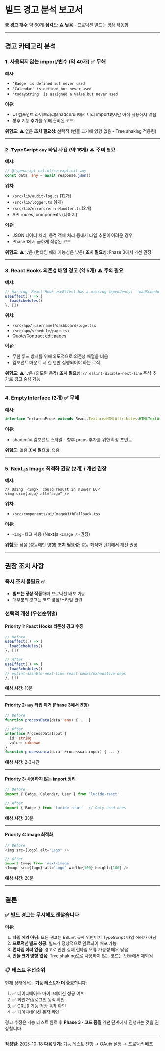 # 빌드 경고 분석 보고서

**총 경고 개수**: 약 60개
**심각도**: ⚠️ **낮음** - 프로덕션 빌드는 정상 작동함

---

## 경고 카테고리 분석

### 1. 사용되지 않는 import/변수 (약 40개) ✅ **무해**

**예시**:
- `'Badge' is defined but never used`
- `'Calendar' is defined but never used`
- `'todayString' is assigned a value but never used`

**이유**:
- UI 컴포넌트 라이브러리(shadcn/ui)에서 미리 import했지만 아직 사용하지 않음
- 향후 기능 추가를 위해 준비된 코드

**위험도**: ⚠️ 없음
**조치 필요성**: 선택적 (번들 크기에 영향 없음 - Tree shaking 적용됨)

---

### 2. TypeScript `any` 타입 사용 (약 15개) ⚠️ **주의 필요**

**예시**:
```typescript
// @typescript-eslint/no-explicit-any
const data: any = await response.json()
```

**위치**:
- `/src/lib/audit-log.ts` (12개)
- `/src/lib/logger.ts` (4개)
- `/src/lib/errors/errorHandler.ts` (2개)
- API routes, components (나머지)

**이유**:
- JSON 데이터 처리, 동적 객체 처리 등에서 타입 추론이 어려운 경우
- Phase 1에서 급하게 작성된 코드

**위험도**: ⚠️ 낮음 (런타임 에러 가능성은 낮음)
**조치 필요성**: Phase 3에서 개선 권장

---

### 3. React Hooks 의존성 배열 경고 (약 5개) ⚠️ **주의 필요**

**예시**:
```typescript
// Warning: React Hook useEffect has a missing dependency: 'loadSchedules'
useEffect(() => {
  loadSchedules()
}, [])
```

**위치**:
- `/src/app/[username]/dashboard/page.tsx`
- `/src/app/schedule/page.tsx`
- Quote/Contract edit pages

**이유**:
- 무한 루프 방지를 위해 의도적으로 의존성 배열을 비움
- 컴포넌트 마운트 시 한 번만 실행되어야 하는 로직

**위험도**: ⚠️ 낮음 (의도된 동작)
**조치 필요성**: `// eslint-disable-next-line` 주석 추가로 경고 숨김 가능

---

### 4. Empty Interface (2개) ✅ **무해**

**예시**:
```typescript
interface TextareaProps extends React.TextareaHTMLAttributes<HTMLTextAreaElement> {}
```

**이유**:
- shadcn/ui 컴포넌트 스타일 - 향후 props 추가를 위한 확장 포인트

**위험도**: 없음
**조치 필요성**: 없음

---

### 5. Next.js Image 최적화 권장 (2개) ℹ️ **개선 권장**

**예시**:
```tsx
// Using `<img>` could result in slower LCP
<img src={logo} alt="Logo" />
```

**위치**:
- `/src/components/ui/ImageWithFallback.tsx`

**이유**:
- `<img>` 태그 사용 (Next.js `<Image />` 권장)

**위험도**: 낮음 (성능에만 영향)
**조치 필요성**: 성능 최적화 단계에서 개선 권장

---

## 권장 조치 사항

### 즉시 조치 불필요 ✅
- **빌드는 정상 작동**하며 프로덕션 배포 가능
- 대부분의 경고는 코드 품질/스타일 관련

### 선택적 개선 (우선순위별)

#### Priority 1: React Hooks 의존성 경고 수정
```typescript
// Before
useEffect(() => {
  loadSchedules()
}, [])

// After
useEffect(() => {
  loadSchedules()
// eslint-disable-next-line react-hooks/exhaustive-deps
}, [])
```
**예상 시간**: 10분

---

#### Priority 2: `any` 타입 제거 (Phase 3에서 진행)
```typescript
// Before
function processData(data: any) { ... }

// After
interface ProcessDataInput {
  id: string
  value: unknown
}
function processData(data: ProcessDataInput) { ... }
```
**예상 시간**: 2-3시간

---

#### Priority 3: 사용하지 않는 import 정리
```typescript
// Before
import { Badge, Calendar, User } from 'lucide-react'

// After
import { Badge } from 'lucide-react'  // Only used ones
```
**예상 시간**: 30분

---

#### Priority 4: Image 최적화
```typescript
// Before
<img src={logo} alt="Logo" />

// After
import Image from 'next/image'
<Image src={logo} alt="Logo" width={100} height={100} />
```
**예상 시간**: 20분

---

## 결론

### ✅ 빌드 경고는 무시해도 괜찮습니다

**이유**:
1. **타입 에러 아님**: 모든 경고는 ESLint 규칙 위반이지 TypeScript 타입 에러가 아님
2. **프로덕션 빌드 성공**: 빌드가 정상적으로 완료되어 배포 가능
3. **런타임 에러 없음**: 경고로 인한 실제 런타임 오류 가능성 매우 낮음
4. **번들 크기 영향 없음**: Tree shaking으로 사용하지 않는 코드는 번들에서 제외됨

### 📋 테스트 우선순위

현재 상태에서는 **기능 테스트가 더 중요**합니다:

1. ✅ 데이터베이스 마이그레이션 성공 여부
2. ✅ 회원가입/로그인 동작 확인
3. ✅ CRUD 기능 정상 동작 확인
4. ✅ 페이지네이션 동작 확인

경고 수정은 기능 테스트 완료 후 **Phase 3 - 코드 품질 개선** 단계에서 진행하는 것을 권장합니다.

---

**작성일**: 2025-10-18
**다음 단계**: 기능 테스트 진행 → OAuth 설정 → 프로덕션 배포
